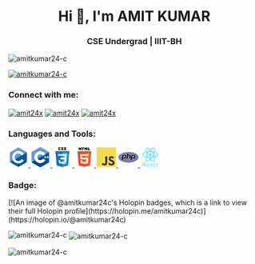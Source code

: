 <h1 align="center">Hi 👋, I'm AMIT KUMAR</h1>
<h3 align="center">CSE Undergrad | IIIT-BH</h3>

<p align="left"> <img src="https://komarev.com/ghpvc/?username=amitkumar24-c&label=Profile%20views&color=0e75b6&style=flat" alt="amitkumar24-c" /> </p>

<p align="left"> <a href="https://github.com/ryo-ma/github-profile-trophy"><img src="https://github-profile-trophy.vercel.app/?username=amitkumar24-c" alt="amitkumar24-c" /></a> </p>

<h3 align="left">Connect with me:</h3>
<p align="left">
<a href="https://linkedin.com/in/amit24x" target="blank"><img align="center" src="https://raw.githubusercontent.com/rahuldkjain/github-profile-readme-generator/master/src/images/icons/Social/linked-in-alt.svg" alt="amit24x" height="30" width="40" /></a>
<a href="https://codeforces.com/profile/amit24x" target="blank"><img align="center" src="https://raw.githubusercontent.com/rahuldkjain/github-profile-readme-generator/master/src/images/icons/Social/codeforces.svg" alt="amit24x" height="30" width="40" /></a>
<a href="https://www.leetcode.com/amit24x" target="blank"><img align="center" src="https://raw.githubusercontent.com/rahuldkjain/github-profile-readme-generator/master/src/images/icons/Social/leet-code.svg" alt="amit24x" height="30" width="40" /></a>
</p>

<h3 align="left">Languages and Tools:</h3>
<p align="left"> <a href="https://www.cprogramming.com/" target="_blank" rel="noreferrer"> <img src="https://raw.githubusercontent.com/devicons/devicon/master/icons/c/c-original.svg" alt="c" width="40" height="40"/> </a> <a href="https://www.w3schools.com/cpp/" target="_blank" rel="noreferrer"> <img src="https://raw.githubusercontent.com/devicons/devicon/master/icons/cplusplus/cplusplus-original.svg" alt="cplusplus" width="40" height="40"/> </a> <a href="https://www.w3schools.com/css/" target="_blank" rel="noreferrer"> <img src="https://raw.githubusercontent.com/devicons/devicon/master/icons/css3/css3-original-wordmark.svg" alt="css3" width="40" height="40"/> </a> <a href="https://www.w3.org/html/" target="_blank" rel="noreferrer"> <img src="https://raw.githubusercontent.com/devicons/devicon/master/icons/html5/html5-original-wordmark.svg" alt="html5" width="40" height="40"/> </a> <a href="https://developer.mozilla.org/en-US/docs/Web/JavaScript" target="_blank" rel="noreferrer"> <img src="https://raw.githubusercontent.com/devicons/devicon/master/icons/javascript/javascript-original.svg" alt="javascript" width="40" height="40"/> </a> <a href="https://www.php.net" target="_blank" rel="noreferrer"> <img src="https://raw.githubusercontent.com/devicons/devicon/master/icons/php/php-original.svg" alt="php" width="40" height="40"/> </a> <a href="https://reactjs.org/" target="_blank" rel="noreferrer"> <img src="https://raw.githubusercontent.com/devicons/devicon/master/icons/react/react-original-wordmark.svg" alt="react" width="40" height="40"/> </a> </p>
<h3 align="left">Badge:</h3>
[![An image of @amitkumar24c's Holopin badges, which is a link to view their full Holopin profile](https://holopin.me/amitkumar24c)](https://holopin.io/@amitkumar24c)

<p><img align="left" src="https://github-readme-stats.vercel.app/api/top-langs?username=amitkumar24-c&show_icons=true&locale=en&layout=compact" alt="amitkumar24-c" /></p>

<p>&nbsp;<img align="center" src="https://github-readme-stats.vercel.app/api?username=amitkumar24-c&show_icons=true&locale=en" alt="amitkumar24-c" /></p>

<p><img align="center" src="https://github-readme-streak-stats.herokuapp.com/?user=amitkumar24-c&" alt="amitkumar24-c" /></p>
